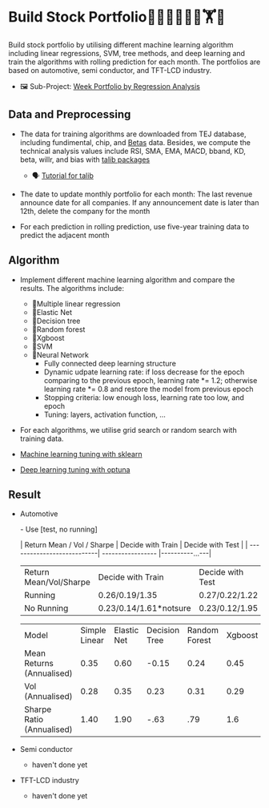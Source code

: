# Build Stock Portfolio🦁🙉😹🧑💗🦁🏋🐱


Build stock portfolio by utilising different machine learning algorithm including linear regressions, SVM, tree methods, and deep learning and train the algorithms with rolling prediction for each month. The portfolios are based on automotive, semi conductor, and TFT-LCD industry. 

- 🖼️ Sub-Project: [Week Portfolio by Regression Analysis](https://github.com/KJJHHH/Build-Portfolio/tree/master/Week_portfolio)

## Data and Preprocessing
- The data for training algorithms are downloaded from TEJ database, including fundimental, chip, and [Betas](https://api.tej.com.tw/columndoc.html?subId=51) data. Besides, we compute the technical analysis values include RSI, SMA, EMA, MACD, bband, KD, beta, willr, and bias with [talib packages](https://github.com/TA-Lib/ta-lib-python?tab=readme-ov-file#indicator-groups) 
    - 🗣️ [Tutorial for talib](https://medium.com/ai%E8%82%A1%E4%BB%94/%E7%94%A8-python-%E5%BF%AB%E9%80%9F%E8%A8%88%E7%AE%97-158-%E7%A8%AE%E6%8A%80%E8%A1%93%E6%8C%87%E6%A8%99-26f9579b8f3a)

- The date to update monthly portfolio for each month: The last revenue announce date for all companies. If any announcement date is later than 12th, delete the company for the month

- For each prediction in rolling prediction, use five-year training data to predict the adjacent month




## Algorithm
- Implement different machine learning algorithm and compare the results. The algorithms include:
    - 📝Multiple linear regression
    - 📝Elastic Net
    - 📝Decision tree
    - 📝Random forest
    - 📝Xgboost
    - 📝SVM
    - 📝Neural Network
        - Fully connected deep learning structure
        - Dynamic udpate learning rate: if loss decrease for the epoch comparing to the previous epoch, learning rate *= 1.2; otherwise learning rate *= 0.8 and restore the model from previous epoch
        - Stopping criteria: low enough loss, learning rate too low, and epoch
        - Tuning: layers, activation function, ...

- For each algorithms, we utilise grid search or random search with training data.
- [Machine learning tuning with sklearn](https://scikit-learn.org/stable/modules/grid_search.html)
- [Deep learning tuning with optuna](https://github.com/optuna/optuna)

## Result
- Automotive
    <table>
    <tr>
        <td>Return Mean/Vol/Sharpe</td>
        <td>Decide with Train</td>
        <td>Decide with Test</td>
    </tr>
    <tr>
        <td>Running</td>
        <td>0.26/0.19/1.35</td>
        <td>0.27/0.22/1.22</td>
    </tr>
    <tr>
        <td>No Running</td>
        <td>0.23/0.14/1.61*notsure</td>
        <td>0.23/0.12/1.95</td>
    <tr>
    - Use [test, no running]

    | Return Mean / Vol / Sharpe | Decide with Train | Decide with Test |
    | ---------------------------| ----------------- |----------...---|

    </table>
    <table>
    <tr>
        <td>Model</td>
        <td>Simple Linear</td>
        <td>Elastic Net</td>
        <td>Decision Tree</td>
        <td>Random Forest</td>
        <td>Xgboost</td>
        <td>SVM</td>
        <td>Deep Learning</td>
        <td>Ensemble-Voting</td>
    </tr>
    <tr>
        <td>Mean Returns (Annualised)</td>
        <td>0.35</td>
        <td>0.60</td>
        <td>-0.15</td>
        <td>0.24</td>
        <td>0.45</td>
        <td>0.17</td>
        <td>0.28</td>
        <td>1</td>
    </tr>
    <tr>
        <td>Vol (Annualised)</td>
        <td>0.28</td>
        <td>0.35</td>
        <td>0.23</td>
        <td>0.31</td>
        <td>0.29</td>
        <td>0.23</td>
        <td>0.27</td>
        <td>1</td>
    </tr>
    <tr>
        <td>Sharpe Ratio (Annualised)</td>
        <td>1.40</td>
        <td>1.90</td>
        <td>-.63</td>
        <td>.79</td>
        <td>1.6</td>
        <td>.74</td>
        <td>1.04</td>
        <td>1</td>
    </tr>
    </table>
- Semi conductor
    - haven't done yet
- TFT-LCD industry
    - haven't done yet

